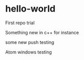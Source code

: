 # hello-world
First repo trial


Something new in c++ for instance

some new push testing

Atom windows testing
